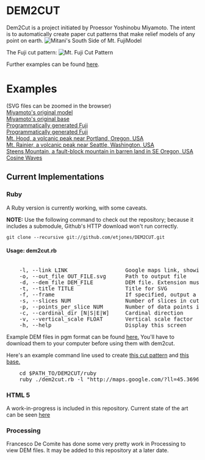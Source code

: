 # DEM2CUT

Dem2Cut is a project initiated by Proessor Yoshinobu Miyamoto.  The intent is to automatically create paper cut patterns that make relief models of any point on earth.  ![Mitani's South Side of Mt. FujiModel ](http://etjones.webfactional.com/DEM2CUT/examples/Mitani_Fuji_South_side_6713516087.jpg)

The Fuji cut pattern:
![Mt. Fuji Cut Pattern](http://etjones.webfactional.com/DEM2CUT/examples/fuji-model-full-mt-1.jpg)

Further examples can be found [here](http://www.flickr.com/photos/yoshinobu_miyamoto/6713516087/in/photostream/ "Mt. Fuji Papercut").

# Examples 
(SVG files can be zoomed in the browser)  
[Miyamoto's original model](http://etjones.webfactional.com/DEM2CUT/examples/fuji-model-full-mt-1.pdf)  
[Miyamoto's original base](http://etjones.webfactional.com/DEM2CUT/examples/fuji-model-full-base-simple.pdf)  
[Programmatically generated Fuji](http://etjones.webfactional.com/DEM2CUT/examples/fuji_1.svg)  
[Programmatically generated Fuji](http://etjones.webfactional.com/DEM2CUT/examples/fuji_1_frame.svg)  
[Mt. Hood, a volcanic peak near Portland, Oregon, USA](http://etjones.webfactional.com/DEM2CUT/examples/hood_1.svg)  
[Mt. Rainier, a volcanic peak near Seattle, Washington, USA](http://etjones.webfactional.com/DEM2CUT/examples/rainier_1.svg)  
[Steens Mountain, a fault-block mountain in barren land in SE Oregon, USA](http://etjones.webfactional.com/DEM2CUT/examples/steens_1.svg)  
[Cosine Waves](http://etjones.webfactional.com/DEM2CUT/examples/cosine_1.svg)  

## Current Implementations

### Ruby
A Ruby version is currently working, with some caveats.  

**NOTE:** Use the following command to check out the repository; because it 
includes a submodule, Github's HTTP download won't run correctly.  

    git clone --recursive git://github.com/etjones/DEM2CUT.git

#### Usage: dem2cut.rb  
<pre>

    -l, --link LINK                  Google maps link, showing an area within a single 1x1 degree square  
    -o, --out_file OUT_FILE.svg      Path to output file    
    -d, --dem_file DEM_FILE          DEM file. Extension must be one of [.hgt, .pgm, .asc]  
    -t, --title TITLE                Title for SVG  
    -f, --frame                      If specified, output a second image for use as the frame for the cut pattern  
    -s, --slices NUM                 Number of slices in cut pattern  
    -p, --points_per_slice NUM       Number of data points in each slice  
    -c, --cardinal_dir [N|S|E|W]     Cardinal direction  
    -v, --vertical_scale FLOAT       Vertical scale factor  
    -h, --help                       Display this screen  
</pre>

Example DEM files in pgm format can be found [here.](http://etjones.webfactional.com/DEM2CUT/dems/ASTGTM2/)
You'll have to download them to your computer before using them with dem2cut.  

Here's an example command line used to create [this cut pattern](http://etjones.webfactional.com/DEM2CUT/examples/cli_cut.svg)
 and [this base.](http://etjones.webfactional.com/DEM2CUT/examples/cli_cut_frame.svg)  
 
<pre>
    cd $PATH_TO/DEM2CUT/ruby
    ruby ./dem2cut.rb -l "http://maps.google.com/?ll=45.369635,-121.698475&spn=0.081885,0.11982&z=13&vpsrc=6" -d "$HOME/Desktop/ASTGTM2_N45W122_dem.pgm" -o "$HOME/Desktop/cli_cut.svg" -f -t "Mt. Hood"
</pre>
### HTML 5
A work-in-progress is included in this repository. Current state of the art can be seen [here](http://etjones.webfactional.com/DEM2CUT/web/dem2cut.html)  

### Processing
Francesco De Comite has done some very pretty work in Processing to view DEM files. It may be added to this repository at a later date.  